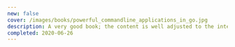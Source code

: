 ```yaml
---
new: false
cover: /images/books/powerful_commandline_applications_in_go.jpg
description: A very good book; the content is well adjusted to the intended target, and the examples and exercises provided are very educational. Beware though, because labelling a book that is less than 60% complete, as "Beta 2", is a fraud in itself.
completed: 2020-06-26
---
```

